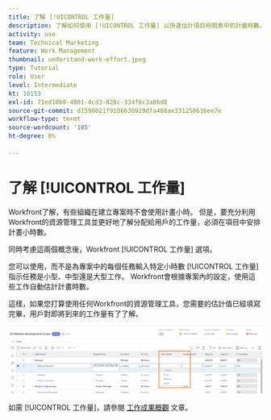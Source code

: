 ```yaml
---
title: 了解 [!UICONTROL 工作量]
description: 了解如何使用 [!UICONTROL 工作量] 以快速估計項目時間表中的計畫時數。
activity: use
team: Technical Marketing
feature: Work Management
thumbnail: understand-work-effort.jpeg
type: Tutorial
role: User
level: Intermediate
kt: 10153
exl-id: 71ed10b8-4801-4cd3-828c-334f6c3a86d8
source-git-commit: d1598021f9106630929dfa488ae331250616ee7e
workflow-type: tm+mt
source-wordcount: '185'
ht-degree: 0%

---
```


# 了解 [!UICONTROL 工作量]

Workfront了解，有些組織在建立專案時不會使用計畫小時。 但是，要充分利用Workfront的資源管理工具並更好地了解分配給用戶的工作量，必須在項目中安排計畫小時數。

同時考慮這兩個概念後，Workfront [!UICONTROL 工作量] 選項。

您可以使用，而不是為專案中的每個任務輸入特定小時數 [!UICONTROL 工作量] 指示任務是小型、中型還是大型工作。 Workfront會根據專案內的設定，使用這些工作自動估計計畫時數。

這樣，如果您打算使用任何Workfront的資源管理工具，您需要的估計值已經填寫完畢，用戶對即將到來的工作量有了了解。

![項目任務清單，包含 [!UICONTROL 工作量] 欄](assets/planner-fund-work-effort.png)

如需 [!UICONTROL 工作量]，請參閱 [工作成果概觀](https://experienceleague.adobe.com/docs/workfront/using/manage-work/tasks/task-information/work-effort.html?lang=en) 文章。
